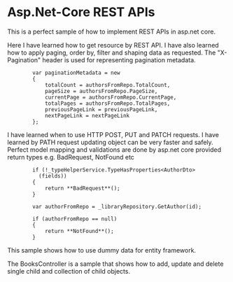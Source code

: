 # Asp.Net-Core REST APIs

This is a perfect sample of how to implement REST APIs in asp.net core.

Here I have learned how to get resource by REST API. I have also learned how to apply paging, order by, filter and shaping data as requested.
The "X-Pagination" header is used for representing pagination metadata. 

            var paginationMetadata = new
            {
                totalCount = authorsFromRepo.TotalCount,
                pageSize = authorsFromRepo.PageSize,
                currentPage = authorsFromRepo.CurrentPage,
                totalPages = authorsFromRepo.TotalPages,
                previousPageLink = previousPageLink,
                nextPageLink = nextPageLink
            };

I have learned when to use HTTP POST, PUT and PATCH requests. I have learned by PATH request updating object can be very faster and safely. 
Perfect model mapping and validations are done by asp.net core provided return types e.g. BadRequest, NotFound etc

            if (!_typeHelperService.TypeHasProperties<AuthorDto>
              (fields))
            {
                return **BadRequest**();
            }

            var authorFromRepo = _libraryRepository.GetAuthor(id);

            if (authorFromRepo == null)
            {
                return **NotFound**();
            }

This sample shows how to use dummy data for entity framework.

The BooksController is a sample that shows how to add, update and delete single child and collection of child objects.
